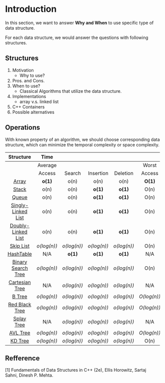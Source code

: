 # Introduction

In this section, we want to answer **Why and When** to use specific type of data structure.

For each data structure, we would answer the questions with following structures.
## Structures
1. Motivation 
    - Why to use?
2. Pros. and Cons. 
3. When to use? 
    - Classical Algorithms that utilize the data structure.
4. Implementations
    - array v.s. linked list
5. C++ Containers
6. Possible alternatives

## Operations
With known property of an algorithm, we should choose corresponding data structure, which can minimize the temporal complexity or space complexity. 

Structure |**Time**| | | | | | | |**Space**
:-----:|:-----:|:-----:|:-----:|:-----:|:-----:|:-----:|:-----:|:-----:|:-----:
 ||Average| | | |Worst| | | |Worst
 ||Access|Search|Insertion|Deletion|Access|Search|Insertion|Deletion|-
[Array](../1_DataStructure/ch2_Array/Array.md)|**o(1)**|o(n)|o(n)|o(n)|**O(1)**|O(n)|O(n)|O(n)|O(n)
[Stack](..\1_DataStructure\ch3_StackAndQueue\3_2_Stack.md)|o(n)|o(n)|**o(1)**|**o(1)**|O(n)|O(n)|**O(1)**|**O(1)**|O(n)
[Queue](1_DataStructure\ch3_StackAndQueue\3_3_Queue.md)|o(n)|o(n)|**o(1)**|**o(1)**|O(n)|O(n)|**O(1)**|**O(1)**|O(n)
[Singly-Linked List](\ch4_LinkedList\4_1_SinglyLinkedList.md)|o(n)|o(n)|**o(1)**|**o(1)**|O(n)|O(n)|**O(1)**|**O(1)**|O(n)
[Doubly-Linked List](\ch4_LinkedList\4_10_DoublyLinkedList.md)|o(n)|o(n)|**o(1)**|**o(1)**|O(n)|O(n)|**O(1)**|**O(1)**|O(n)
[Skip List](\Others\SkipList.md)|*o(log(n))*|*o(log(n))*|*o(log(n))*|*o(log(n))*|O(n)|O(n)|O(n)|O(n)|*O(log(n))*
[HashTable](\ch8_Hash\8_2_Hashtable.md)|N/A|**o(1)**|**o(1)**|**o(1)**|N/A|O(n)|O(n)|O(n)|O(n)
[Binary Search Tree](\ch5_Tree\5_7_BST.md)|*o(log(n))*|*o(log(n))*|*o(log(n))*|*o(log(n))*|O(n)|O(n)|O(n)|O(n)|O(n)
[Cartesian Tree](Others\CartesianTree.md)|N/A|*o(log(n))*|*o(log(n))*|*o(log(n))*|N/A|O(n)|O(n)|O(n)|O(n)
[B Tree](\ch11_MultipathSearchTree\11_2_B_Tree.md)|*o(log(n))*|*o(log(n))*|*o(log(n))*|*o(log(n))*|*O(log(n))*|*O(log(n))*|*O(log(n))*|*O(log(n))*|O(n)
[Red Black Tree](\ch10_HigPerformancyBinarySearchTree\10_3_RedBlackTree.md)|*o(log(n))*|*o(log(n))*|*o(log(n))*|*o(log(n))*|*O(log(n))*|*O(log(n))*|*O(log(n))*|*O(log(n))*|O(n)
[Splay Tree](\ch10_HigPerformancyBinarySearchTree\10_4_SplayTree.md)|N/A|*o(log(n))*|*o(log(n))*|*o(log(n))*|N/A|*O(log(n))*|*O(log(n))*|*O(log(n))*|O(n)
[AVL Tree](\ch10_HigPerformancyBinarySearchTree\10_2_AVL_Tree.md)|*o(log(n))*|*o(log(n))*|*o(log(n))*|*o(log(n))*|*O(log(n))*|*O(log(n))*|*O(log(n))*|*O(log(n))*|O(n)
[KD Tree](\Others\KD_Tree.md)|*o(log(n))*|*o(log(n))*|*o(log(n))*|*o(log(n))*|O(n)|O(n)|O(n)|O(n)|O(n)



## Refference
[1] Fundamentals of Data Structures in C++ (2e), Ellis Horowitz, Sartaj Sahni, Dinesh P. Mehta.
